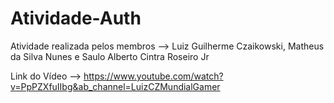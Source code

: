 # Atividade-Auth
Atividade realizada pelos membros --> Luiz Guilherme Czaikowski, Matheus da Silva Nunes e Saulo Alberto Cintra Roseiro Jr

Link do Vídeo --> https://www.youtube.com/watch?v=PpPZXfuIIbg&ab_channel=LuizCZMundialGamer
